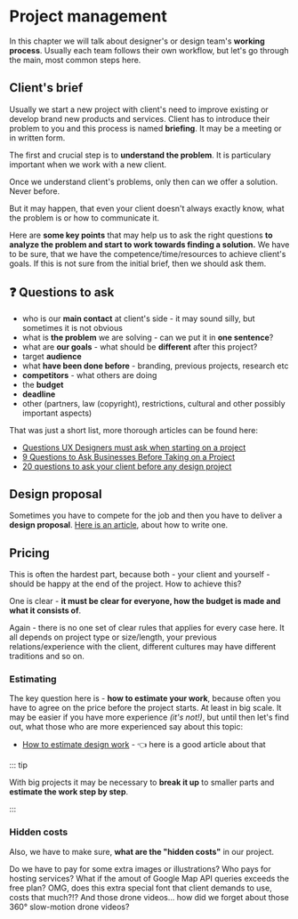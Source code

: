# Project management

In this chapter we will talk about designer's or design team's **working process**. Usually each team follows their own  workflow, but let's go through the main, most common steps here.

## Client's brief

Usually we start a new project with client's need to improve existing or develop brand new products and services. Client has to introduce their problem to you and this process is named **briefing**. It may be a meeting or in written form. 

The first and crucial step is to **understand the problem**. It is particulary important when we work with a new client. 

<div class="important">

Once we understand client's problems, only then can we offer a solution. Never before.

</div>

But it may happen, that even your client doesn't always exactly know, what the problem is or how to communicate it. 

Here are **some key points** that may help us to ask the right questions **to analyze the problem and start to work towards finding a solution.** We have to be sure, that we have the competence/time/resources to achieve client's goals. If this is not sure from the initial brief, then we should ask them.

## <span class="emojicon">❓</span> Questions to ask 

- who is our **main contact** at client's side - it may sound silly, but sometimes it is not obvious
- what is **the problem** we are solving - can we put it in **one sentence**?
- what are **our goals** - what should be **different** after this project?
- target **audience** 
- what **have been done before** - branding, previous projects, research etc
- **competitors** - what others are doing
- the **budget** 
- **deadline** 
- other (partners, law (copyright), restrictions, cultural and other possibly important aspects)

That was just a short list, more thorough articles can be found here:

- [Questions UX Designers must ask when starting on a project](https://uxdesign.cc/40-questions-ux-designers-must-ask-when-starting-on-a-project-or-meeting-a-client-for-the-first-7368b875bae)
- [9 Questions to Ask Businesses Before Taking on a Project](https://www.uxmatters.com/mt/archives/2021/03/9-questions-to-ask-businesses-before-taking-on-a-project.php)
- [20 questions to ask your client before any design project](https://99designs.com/blog/tips/questions-to-ask-your-client/)


## Design proposal

Sometimes you have to compete for the job and then you have to deliver a **design proposal**. [Here is an article](https://www.uxpin.com/studio/blog/how-ux-ui-designers-should-write-a-design-proposal/), about how to write one.




## Pricing

This is often the hardest part, because both - your client and yourself - should be happy at the end of the project. How to achieve this?


<div class="important">

One is clear - **it must be clear for everyone, how the budget is made and what it consists of**.

</div>

Again - there is no one set of clear rules that applies for every case here. It all depends on project type or size/length, your previous relations/experience with the client, different cultures may have different traditions and so on.

### Estimating

The key question here is - **how to estimate your work**, because often you have to agree on the price before the project starts. At least in big scale. It may be easier if you have more experience *(it's not!)*, but until then let's find out, what those who are more experienced say about this topic:

- [How to estimate design work](https://uxdesign.cc/how-to-estimate-ux-design-254524e37f2b) - 👈 here is a good article about that 

::: tip

With big projects it may be necessary to **break it up** to smaller parts and **estimate the work step by step**.

:::





### Hidden costs

Also, we have to make sure, **what are the "hidden costs"** in our project. 

Do we have to pay for some extra images or illustrations? Who pays for hosting services? What if the amout of Google Map API queries exceeds the free plan? OMG, does this extra special font that client demands to use, costs that much?!? And those drone videos... how did we forget about those 360° slow-motion drone videos?



